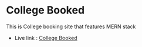 # College Booked

This is College booking site that features MERN stack

- Live link : [College Booked](https://college-booked.web.app/)